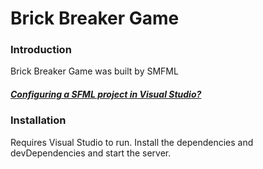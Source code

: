 # Brick Breaker Game
### Introduction
Brick Breaker Game was built by SMFML
##### [Configuring a SFML project in Visual Studio?](https://www.sfml-dev.org/tutorials/2.5/start-vc.php)
### Installation

Requires Visual Studio to run.
Install the dependencies and devDependencies and start the server.








